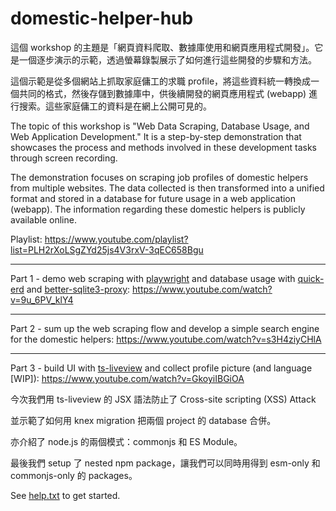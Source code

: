 # domestic-helper-hub

這個 workshop 的主題是「網頁資料爬取、數據庫使用和網頁應用程式開發」。它是一個逐步演示的示範，透過螢幕錄製展示了如何進行這些開發的步驟和方法。

這個示範是從多個網站上抓取家庭傭工的求職 profile，將這些資料統一轉換成一個共同的格式，然後存儲到數據庫中，供後續開發的網頁應用程式 (webapp) 進行搜索。這些家庭傭工的資料是在網上公開可見的。

The topic of this workshop is "Web Data Scraping, Database Usage, and Web Application Development." It is a step-by-step demonstration that showcases the process and methods involved in these development tasks through screen recording.

The demonstration focuses on scraping job profiles of domestic helpers from multiple websites. The data collected is then transformed into a unified format and stored in a database for future usage in a web application (webapp). The information regarding these domestic helpers is publicly available online.

Playlist:
https://www.youtube.com/playlist?list=PLH2rXoLSgZYd25js4V3rxV-3qEC658Bgu

---

Part 1 - demo web scraping with [playwright](https://github.com/microsoft/playwright) and database usage with [quick-erd](https://github.com/beenotung/quick-erd) and [better-sqlite3-proxy](https://github.com/beenotung/better-sqlite3-proxy):
https://www.youtube.com/watch?v=9u_6PV_klY4

---

Part 2 - sum up the web scraping flow and develop a simple search engine for the domestic helpers:
https://www.youtube.com/watch?v=s3H4ziyCHlA

---

Part 3 - build UI with [ts-liveview](https://github.com/beenotung/ts-liveview/blob/v5-minimal-template/README.md) and collect profile picture (and language [WIP]):
https://www.youtube.com/watch?v=GkoyiIBGiOA

今次我們用 ts-liveview 的 JSX 語法防止了 Cross-site scripting (XSS) Attack

並示範了如何用 knex migration 把兩個 project 的 database 合併。

亦介紹了 node.js 的兩個模式：commonjs 和 ES Module。

最後我們 setup 了 nested npm package，讓我們可以同時用得到 esm-only 和 commonjs-only 的 packages。

See [help.txt](help.txt) to get started.

